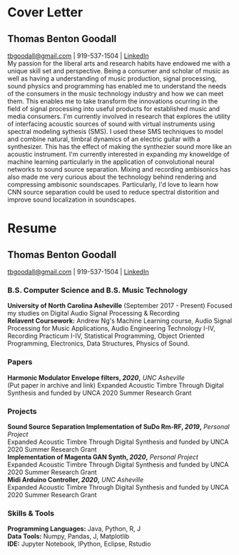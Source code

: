 # Cover Letter
## Thomas Benton Goodall
tbgoodall@gmail.com | 919-537-1504  | [LinkedIn](https://www.linkedin.com/in/thomas-goodall-a382bb127/)  
My passion for the liberal arts and research habits have endowed me with a unique skill set and perspective. Being a consumer and scholar of music as well as having a understanding of music production, signal processing, sound physics and programming has enabled me to understand the needs of the consumers in the music technology industry and how we can meet them. This enables me to take transform the innovations ocurring in the field of signal processing into useful products for established music and media consumers.
I'm currently involved in research that explores the utility of interfacing acoustic sources of sound with virtual instruments using spectral modeling sythesis (SMS). I used these SMS techniques to model and combine natural, timbral dynamics of an electric guitar with a synthesizer. This has the effect of making the synthezier sound more like an acoustic instrument.
I'm currently interested in expanding my knoweldge of machine learning particularly in the application of convolutional neural networks to sound source separation. Mixing and recording ambisonics has also made me very curious about the technology behind rendering and compressing ambisonic soundscapes. Particularly, I'd love to learn how CNN source separation could be used to reduce spectral distorition and improve sound localization in soundscapes.
 # Resume
## Thomas Benton Goodall
tbgoodall@gmail.com | 919-537-1504  | [LinkedIn](https://www.linkedin.com/in/thomas-goodall-a382bb127/)  
### B.S. Computer Science and B.S. Music Technology
**University of North Carolina Asheville** (September 2017 - Present)
Focused my studies on Digital Audio Signal Processing & Recording  
**Relavent Coursework:** Andrew Ng's Machine Learning course, Audio Signal Processing for Music Applications, Audio Engineering Technology I-IV, Recording Practicum I-IV, Statistical Programming, Object Oriented Programming, Electronics, Data Structures, Physics of Sound.
### Papers
**Harmonic Modulator Envelope filters, _2020_,** _UNC Asheville_  
(Put paper in archive and link) Expanded Acoustic Timbre Through Digital Synthesis and funded by UNCA 2020 Summer Research Grant 
### Projects
**Sound Source Separation Implementation of SuDo Rm-RF, _2019_,** _Personal Project_  
Expanded Acoustic Timbre Through Digital Synthesis and funded by UNCA 2020 Summer Research Grant  
**Implementation of Magenta GAN Synth, _2020_,** _Personal Project_    
Expanded Acoustic Timbre Through Digital Synthesis and funded by UNCA 2020 Summer Research Grant  
**Midi Arduino Controller, _2020_,** _UNC Asheville_  
Expanded Acoustic Timbre Through Digital Synthesis and funded by UNCA 2020 Summer Research Grant  
### Skills & Tools
**Programming Languages:** Java, Python, R, J  
**Data Tools:** Numpy, Pandas, J, Matplotlib  
**IDE:** Jupyter Notebook, IPython, Eclipse, Rstudio
